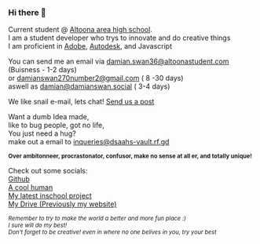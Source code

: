 ### Hi there 👋

<style>
  a { cursor: url("https://github.com/DamianSwanAAJHS2/Damian-Swan-AAHS/blob/13e38006b9c4b34a358948bc7df7fb3022098dc0/docs/link.cur?raw=true", alias; }
</style>
Current student @ <a id="a" href="https://aahs.aasdcat.com">Altoona area high school</a>. <br>
I am a student developer who trys to innovate and do creative things <br>
I am proficient in <a id="a" href="https://adobe.com">Adobe</a>, <a id="a" href="https://autodesk.com">Autodesk</a>, and <a id="a" herf="https://jslang.info">Javascript</a>  <br>


You can send me an email via <a id="a" href="mailto:damian.swan36@altoonastudent.com">damian.swan36@altoonastudent.com</a> (Buisness - 1-2 days)<br> or <a id="a" href="mailto:damianswan270number2@gmail.com">damianswan270number2@gmail.com</a> ( 8 -30 days)<br> aswell as <a id="a" href="mailto:damian@damianswan.social">damian@damianswan.social</a> ( 3-4 days) <br>

We like snail e-mail, lets chat! <a id="a" href="mailto:damian.swan36@altoonastudent.com?cc=damianswan270number2@gmail.com&bcc=mail@damainswan.social&subject=This%20is%20the%20default%20subject%20for%20this%20email%2C%20say%20hello!&body=This%20is%20where%20you%20put%20your%20email%20body%20">Send us a post</a>

Want a dumb Idea made,<br>
like to bug people, got no life,<br>
You just need a hug?<br>
make out a email to inqueries@dsaahs-vault.rf.gd <br>

<sub><strong>Over ambitonneer, procrastonator, confusor, make no sense at all er, and totally unique!</strong></sub>

Check out some socials:<br>
<a id="a" href="https://github.com/DamianSwanAAJHS2">Github</a><br>
<a id="a" href="https://anotherkk5dire.web.app"> A cool human </a><br>
<a id="a" href="http://ohno.rf.gd"> My latest inschool project</a><br>
<a id="a" href="https://dsaahs-vault.web.app">My Drive (Previously my website)</a><br>

<sub><i>Remember to try to make the world a better and more fun place :)<br>I sure will do my best!<br>Don't forget to be creative! even in where no one belives in you, try your best</i></sub>

